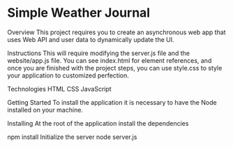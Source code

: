 #  Simple Weather Journal


Overview
This project requires you to create an asynchronous web app that uses Web API and user data to dynamically update the UI.

Instructions
This will require modifying the server.js file and the website/app.js file. You can see index.html for element references, and once you are finished with the project steps, you can use style.css to style your application to customized perfection.

Technologies
HTML
CSS
JavaScript

Getting Started
To install the application it is necessary to have the Node installed on your machine.

Installing
At the root of the application install the dependencies

npm install
Initialize the server
node server.js
